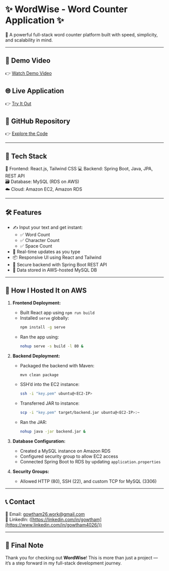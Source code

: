 # ✨ WordWise - Word Counter Application ✨

🚀 A powerful full-stack word counter platform built with speed, simplicity, and scalability in mind.

---

## 🎥 Demo Video
👉 [Watch Demo Video](https://drive.google.com/file/d/1HpU2hOp6JaKHfusHSzeIa3-pUbgHFU_a/view?usp=sharing)  

## 🌐 Live Application
👉 [Try It Out](http://65.0.106.151/)

## 📂 GitHub Repository
👉 [Explore the Code](https://lnkd.in/gAwnUx4m)

---

## 🧱 Tech Stack

🎨 Frontend: React.js, Tailwind CSS
💻 Backend: Spring Boot, Java, JPA, REST API  
🗃️ Database: MySQL (RDS on AWS)  
☁️ Cloud: Amazon EC2, Amazon RDS  

---

## 🛠️ Features

- ✍️ Input your text and get instant:
  - ✅ Word Count
  - ✅ Character Count
  - ✅ Space Count
- 🎯 Real-time updates as you type
- 📦 Responsive UI using React and Tailwind
- 🔐 Secure backend with Spring Boot REST API
- 💾 Data stored in AWS-hosted MySQL DB

---

## 📌 How I Hosted It on AWS

1. **Frontend Deployment:**
   - Built React app using `npm run build`
   - Installed `serve` globally:  
     ```bash
     npm install -g serve
     ```
   - Ran the app using:  
     ```bash
     nohup serve -s build -l 80 &
     ```

2. **Backend Deployment:**
   - Packaged the backend with Maven:
     ```bash
     mvn clean package
     ```
   - SSH’d into the EC2 instance:
     ```bash
     ssh -i "key.pem" ubuntu@<EC2-IP>
     ```
   - Transferred JAR to instance:
     ```bash
     scp -i "key.pem" target/backend.jar ubuntu@<EC2-IP>:~
     ```
   - Ran the JAR:
     ```bash
     nohup java -jar backend.jar &
     ```

3. **Database Configuration:**
   - Created a MySQL instance on Amazon RDS
   - Configured security group to allow EC2 access
   - Connected Spring Boot to RDS by updating `application.properties`

4. **Security Groups:**
   - Allowed HTTP (80), SSH (22), and custom TCP for MySQL (3306)

---

## 📞 Contact

📧 Email: gowtham26.work@gmail.com  
🔗 LinkedIn: ([https://linkedin.com/in/gowtham](https://www.linkedin.com/in/gowtham4026/))

---

## 💬 Final Note

Thank you for checking out **WordWise**! This is more than just a project — it’s a step forward in my full-stack development journey.

